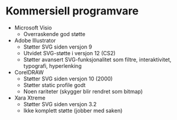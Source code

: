 # Kommersiell programvare #

* Microsoft Visio
  * Overraskende god støtte
* Adobe Illustrator
  * Støtter SVG siden versjon 9
  * Utvidet SVG-støtte i versjon 12 (CS2)
  * Støtter avansert SVG-funksjonalitet som filtre, interaktivitet, typografi, hyperlenking
* CorelDRAW
  * Støtter SVG siden versjon 10 (2000)
  * Støtter static profile godt
  * Noen rariteter (skygger blir rendret som bitmap)
* Xara Xtreme
  * Støtter SVG siden versjon 3.2
  * Ikke komplett støtte (jobber med saken)
